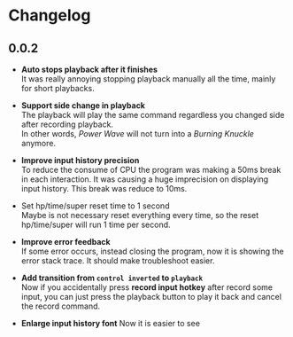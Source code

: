 ﻿# Changelog

## 0.0.2

- **Auto stops playback after it finishes**  
It was really annoying stopping playback manually all the time, mainly for short playbacks.  

- **Support side change in playback**  
The playback will play the same command regardless you changed side after recording playback.  
In other words, *Power Wave* will not turn into a *Burning Knuckle* anymore.  

- **Improve input history precision**  
To reduce the consume of CPU the program was making a 50ms break in each interaction. It was causing a huge imprecision on displaying input history. This break was reduce to 10ms.  

- Set hp/time/super reset time to 1 second  
Maybe is not necessary reset everything every time, so the reset hp/time/super will run 1 time per second.  

- **Improve error feedback**  
If some error occurs, instead closing the program, now it is showing the error stack trace. It should make troubleshoot easier.  

- **Add transition from `control inverted` to `playback`**  
Now if you accidentally press **record input hotkey** after record some input, you can just press the playback button to play it back and cancel the record command.  

- **Enlarge input history font**
Now it is easier to see  
